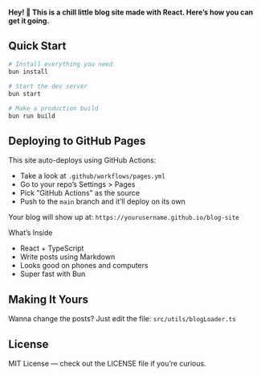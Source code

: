 #### Hey! 👋 This is a chill little blog site made with React. Here’s how you can get it going.

## Quick Start

```bash
# Install everything you need
bun install

# Start the dev server
bun start

# Make a production build
bun run build
```

## Deploying to GitHub Pages

This site auto-deploys using GitHub Actions:

- Take a look at `.github/workflows/pages.yml`
- Go to your repo’s Settings > Pages
- Pick "GitHub Actions" as the source
- Push to the `main` branch and it’ll deploy on its own

Your blog will show up at: `https://yourusername.github.io/blog-site`

What’s Inside

- React + TypeScript
- Write posts using Markdown
- Looks good on phones and computers
- Super fast with Bun


## Making It Yours

Wanna change the posts?
Just edit the file: `src/utils/blogLoader.ts`

## License

MIT License — check out the LICENSE file if you’re curious.
